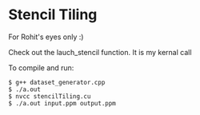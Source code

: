 # Stencil Tiling

For Rohit's eyes only :)

Check out the lauch_stencil function. It is my kernal call

To compile and run:
```
$ g++ dataset_generator.cpp
$ ./a.out
$ nvcc stencilTiling.cu
$ ./a.out input.ppm output.ppm
```
